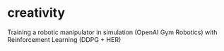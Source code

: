 # creativity
Training a robotic manipulator in simulation (OpenAI Gym Robotics) with Reinforcement Learning (DDPG + HER)
